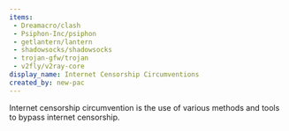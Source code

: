 ```yaml
---
items:
 - Dreamacro/clash
 - Psiphon-Inc/psiphon
 - getlantern/lantern
 - shadowsocks/shadowsocks
 - trojan-gfw/trojan
 - v2fly/v2ray-core
display_name: Internet Censorship Circumventions
created_by: new-pac
---
```

Internet censorship circumvention is the use of various methods and tools to bypass internet censorship.
